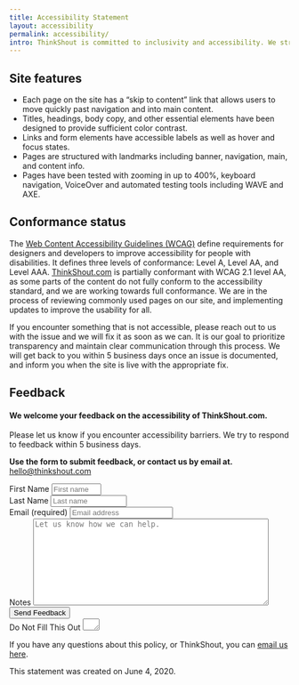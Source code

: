```yaml
---
title: Accessibility Statement
layout: accessibility
permalink: accessibility/
intro: ThinkShout is committed to inclusivity and accessibility. We strive to provide a website experience that functions for all users regardless of ability, network speed, or device. And as we continually improve the user experience for everyone and apply the relevant accessibility standards, we know we are not perfect. There is always room for improvement, and we enthusiastically welcome feedback if you have issues accessing any part of our website.
---
```


## Site features

- Each page on the site has a “skip to content” link that allows users to move quickly past navigation and into main content.
- Titles, headings, body copy, and other essential elements have been designed to provide sufficient color contrast.
- Links and form elements have accessible labels as well as hover and focus states.
- Pages are structured with landmarks including banner, navigation, main, and content info.
- Pages have been tested with zooming in up to 400%, keyboard navigation, VoiceOver and automated testing tools including WAVE and AXE.

## Conformance status

The [Web Content Accessibility Guidelines (WCAG)](https://www.w3.org/WAI/standards-guidelines/wcag/) define requirements for designers and developers to improve accessibility for people with disabilities. It defines three levels of conformance: Level A, Level AA, and Level AAA. [ThinkShout.com](https://thinkshout.com/) is partially conformant with WCAG 2.1 level AA, as some parts of the content do not fully conform to the accessibility standard, and we are working towards full conformance. We are in the process of reviewing commonly used pages on our site, and implementing updates to improve the usability for all.

If you encounter something that is not accessible, please reach out to us with the issue and we will fix it as soon as we can. It is our goal to prioritize transparency and maintain clear communication through this process. We will get back to you within 5 business days once an issue is documented, and inform you when the site is live with the appropriate fix.

## Feedback

<div class="contact-form">
  <div class="container">
    <div class="inquiry-text">
      <h4>We welcome your feedback on the accessibility of ThinkShout.com.</h4>
      <p>Please let us know if you encounter accessibility barriers. We try to respond to feedback within 5 business days.</p>
      <p><strong>Use the form to submit feedback, or contact us by email at.</strong><br>
        <a href="mailto:hello@thinkshout.com">hello@thinkshout.com</a></p>
    </div>
    <form id="form1" name="form1" class="wufoo topLabel page contact" accept-charset="UTF-8" autocomplete="off" enctype="multipart/form-data" method="post" action="https://thinkshout.wufoo.com/forms/z76jm1g03ubu9b/#public">
      <div class="form-row">
        <div class="form-group half">
          <label for="Field1">First Name</label>
          <input id="Field1" name="Field1" type="text" class="field text fn" value="" size="8" required="true"  placeholder="First name"/>
        </div>
        <div class="form-group half">
          <label for="Field2">Last Name</label>
          <input id="Field2" name="Field2" type="text" class="field text ln" value="" size="14" required placeholder="Last name" />
        </div>
      </div>
      <div class="form-group">
          <label for="Field3">Email (required)</label>
        <input id="Field3" name="Field3" type="email" spellcheck="false" class="field text medium" value="" maxlength="255" placeholder="Email address" />
      </div>
      <div class="form-group">
        <label for="Field4">Notes</label>
        <textarea id="Field4"
        name="Field4"
        class="field textarea medium message"
        spellcheck="true"
        rows="10" cols="50"
        placeholder="Let us know how we can help."
        onkeyup="" required></textarea>
      </div>
      <div class="form-actions">
        <span><input id="saveForm" name="saveForm" class="btTxt submit button solid" type="submit" value="Send Feedback"/></span>
      </div>
      <div class="hidden">
        <label for="comment">Do Not Fill This Out</label>
        <textarea name="comment" id="comment" rows="1" cols="1"></textarea>
        <input type="hidden" id="idstamp" name="idstamp" value="+NWc1DGmTt1ujFlnka5DkuJ5WrMWvnDk7FWyNfbGeV4=" />
        <input id="Field8" name="Field8" type="hidden" value="145117" />
      </div>
    </form>
  </div>
</div>

If you have any questions about this policy, or ThinkShout, you can [email us here](mailto:hello@thinkshout.com).

This statement was created on June 4, 2020.

